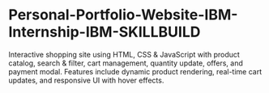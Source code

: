 # Personal-Portfolio-Website-IBM-Internship-IBM-SKILLBUILD
Interactive shopping site using HTML, CSS &amp; JavaScript with product catalog, search &amp; filter, cart management, quantity update, offers, and payment modal. Features include dynamic product rendering, real-time cart updates, and responsive UI with hover effects.
